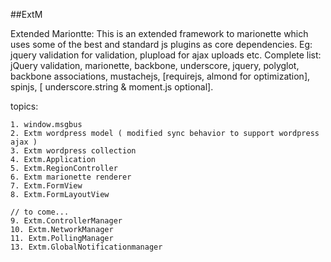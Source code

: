 ##ExtM

Extended Mariontte:
This is an extended framework to marionette which uses some of the best and standard js plugins as core dependencies. Eg: jquery validation for validation, plupload for ajax uploads etc.
Complete list: jQuery validation, marionette, backbone, underscore, jquery, polyglot, backbone associations, mustachejs, 
[requirejs, almond for optimization], spinjs, [ underscore.string & moment.js optional].

topics:
    
    1. window.msgbus
    2. Extm wordpress model ( modified sync behavior to support wordpress ajax )
    3. Extm wordpress collection
    4. Extm.Application 
    5. Extm.RegionController 
    6. Extm marionette renderer
    7. Extm.FormView
    8. Extm.FormLayoutView
    
    // to come...
    9. Extm.ControllerManager
    10. Extm.NetworkManager
    11. Extm.PollingManager
    13. Extm.GlobalNotificationmanager
